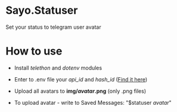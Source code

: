 # Sayo.Statuser
Set your status to telegram user avatar

# How to use

* Install *telethon* and *dotenv* modules
* Enter to .env file your *api_id* and *hash_id* ([Find it here](https://my.telegram.org/))
* Upload all avatars to **img/*avatar*.png** (only .png files)

* To upload avatar - write to Saved Messages: "$statuser *avatar*"
